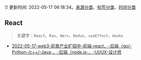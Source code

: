 :alarm_clock: 更新时间: 2022-05-17 06:18:34。[来源分类](../README.md)、[标签分类](../TAGS.md)、[时间分类](../TIMELINE.md)

## React


> 关键字：`React`、`Rax`、`Nerv`、`Redux`、`useEffect`、`Hooks`



- [2022-05-17-web3-前景产业扩招中-前端-react，-后端（go/-Python-/c++/-Java-，-后端（node.js-，-UI/UX-设计师](https://www.v2ex.com/t/853435) 